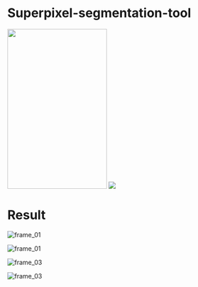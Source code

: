 # Superpixel-segmentation-tool
<img src="https://user-images.githubusercontent.com/25835750/51392035-21954680-1b77-11e9-88a9-0c6c1a3bfe9c.png" width="224" height="360">     <img src="https://user-images.githubusercontent.com/25835750/51392038-235f0a00-1b77-11e9-83c7-c67ee8978b40.png">




# Result

![frame_01](https://user-images.githubusercontent.com/25835750/51392093-4d183100-1b77-11e9-8883-10a8479b58bf.jpg)

![frame_01](https://user-images.githubusercontent.com/25835750/51392108-55706c00-1b77-11e9-9378-2a823c6921f6.jpg)

![frame_03](https://user-images.githubusercontent.com/25835750/51392099-51444e80-1b77-11e9-9324-0d24d72fc2de.jpg)

![frame_03](https://user-images.githubusercontent.com/25835750/51392109-55706c00-1b77-11e9-8506-d2b0ea25e7fa.jpg)
